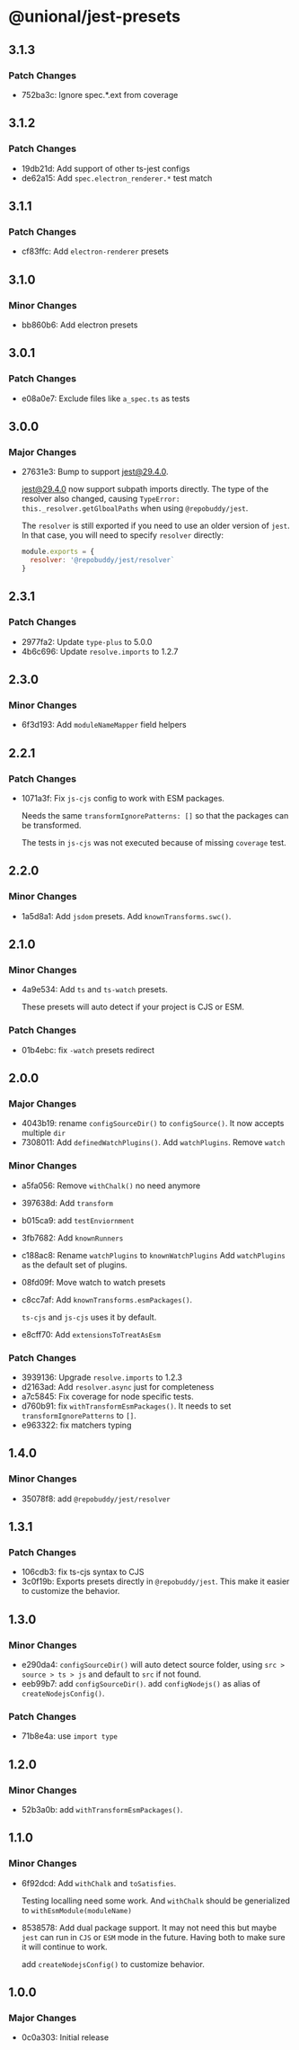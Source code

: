 # @unional/jest-presets

## 3.1.3

### Patch Changes

- 752ba3c: Ignore spec.\*.ext from coverage

## 3.1.2

### Patch Changes

- 19db21d: Add support of other ts-jest configs
- de62a15: Add `spec.electron_renderer.*` test match

## 3.1.1

### Patch Changes

- cf83ffc: Add `electron-renderer` presets

## 3.1.0

### Minor Changes

- bb860b6: Add electron presets

## 3.0.1

### Patch Changes

- e08a0e7: Exclude files like `a_spec.ts` as tests

## 3.0.0

### Major Changes

- 27631e3: Bump to support [jest@29.4.0][jest].

  [jest@29.4.0][jest] now support subpath imports directly.
  The type of the resolver also changed,
  causing `TypeError: this._resolver.getGlboalPaths` when using `@repobuddy/jest`.

  The `resolver` is still exported if you need to use an older version of `jest`.
  In that case, you will need to specify `resolver` directly:

  ```js
  module.exports = {
    resolver: '@repobuddy/jest/resolver`
  }
  ```

  [jest]: https://github.com/facebook/jest/releases/tag/v29.4.0

## 2.3.1

### Patch Changes

- 2977fa2: Update `type-plus` to 5.0.0
- 4b6c696: Update `resolve.imports` to 1.2.7

## 2.3.0

### Minor Changes

- 6f3d193: Add `moduleNameMapper` field helpers

## 2.2.1

### Patch Changes

- 1071a3f: Fix `js-cjs` config to work with ESM packages.

  Needs the same `transformIgnorePatterns: []` so that the packages can be transformed.

  The tests in `js-cjs` was not executed because of missing `coverage` test.

## 2.2.0

### Minor Changes

- 1a5d8a1: Add `jsdom` presets.
  Add `knownTransforms.swc()`.

## 2.1.0

### Minor Changes

- 4a9e534: Add `ts` and `ts-watch` presets.

  These presets will auto detect if your project is CJS or ESM.

### Patch Changes

- 01b4ebc: fix `-watch` presets redirect

## 2.0.0

### Major Changes

- 4043b19: rename `configSourceDir()` to `configSource()`.
  It now accepts multiple `dir`
- 7308011: Add `definedWatchPlugins()`.
  Add `watchPlugins`.
  Remove `watch`

### Minor Changes

- a5fa056: Remove `withChalk()` no need anymore
- 397638d: Add `transform`
- b015ca9: add `testEnviornment`
- 3fb7682: Add `knownRunners`
- c188ac8: Rename `watchPlugins` to `knownWatchPlugins`
  Add `watchPlugins` as the default set of plugins.
- 08fd09f: Move watch to watch presets
- c8cc7af: Add `knownTransforms.esmPackages()`.

  `ts-cjs` and `js-cjs` uses it by default.

- e8cff70: Add `extensionsToTreatAsEsm`

### Patch Changes

- 3939136: Upgrade `resolve.imports` to 1.2.3
- d2163ad: Add `resolver.async` just for completeness
- a7c5845: Fix coverage for node specific tests.
- d760b91: fix `withTransformEsmPackages()`.
  It needs to set `transformIgnorePatterns` to `[]`.
- e963322: fix matchers typing

## 1.4.0

### Minor Changes

- 35078f8: add `@repobuddy/jest/resolver`

## 1.3.1

### Patch Changes

- 106cdb3: fix ts-cjs syntax to CJS
- 3c0f19b: Exports presets directly in `@repobuddy/jest`.
  This make it easier to customize the behavior.

## 1.3.0

### Minor Changes

- e290da4: `configSourceDir()` will auto detect source folder,
  using `src > source > ts > js` and default to `src` if not found.
- eeb99b7: add `configSourceDir()`.
  add `configNodejs()` as alias of `createNodejsConfig()`.

### Patch Changes

- 71b8e4a: use `import type`

## 1.2.0

### Minor Changes

- 52b3a0b: add `withTransformEsmPackages()`.

## 1.1.0

### Minor Changes

- 6f92dcd: Add `withChalk` and `toSatisfies`.

  Testing localling need some work.
  And `withChalk` should be generialized to `withEsmModule(moduleName)`

- 8538578: Add dual package support.
  It may not need this but maybe `jest` can run in `CJS` or `ESM` mode in the future.
  Having both to make sure it will continue to work.

  add `createNodejsConfig()` to customize behavior.

## 1.0.0

### Major Changes

- 0c0a303: Initial release
